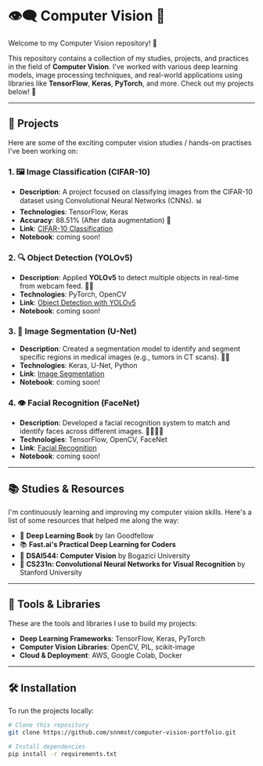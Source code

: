 # 👁️‍🗨️ Computer Vision 📸

Welcome to my Computer Vision repository! 🎉

This repository contains a collection of my studies, projects, and practices in the field of **Computer Vision**. I've worked with various deep learning models, image processing techniques, and real-world applications using libraries like **TensorFlow**, **Keras**, **PyTorch**, and more. Check out my projects below! 🚀

---

## 🧠 Projects

Here are some of the exciting computer vision studies / hands-on practises I've been working on:

### 1. **🖼️ Image Classification (CIFAR-10)**
   - **Description**: A project focused on classifying images from the CIFAR-10 dataset using Convolutional Neural Networks (CNNs). 📊
   - **Technologies**: TensorFlow, Keras
   - **Accuracy**: 88.51% (After data augmentation) 🎯
   - **Link**: [CIFAR-10 Classification](./cifar10_classification)
   - **Notebook**: coming soon!

### 2. **🔍 Object Detection (YOLOv5)**
   - **Description**: Applied **YOLOv5** to detect multiple objects in real-time from webcam feed. 🚗👕
   - **Technologies**: PyTorch, OpenCV
   - **Link**: [Object Detection with YOLOv5](./yolov5_object_detection)
   - **Notebook**: coming soon!

### 3. **🌟 Image Segmentation (U-Net)**
   - **Description**: Created a segmentation model to identify and segment specific regions in medical images (e.g., tumors in CT scans). 🏥🧠
   - **Technologies**: Keras, U-Net, Python
   - **Link**: [Image Segmentation](./image_segmentation)
   - **Notebook**: coming soon!

### 4. **👁️ Facial Recognition (FaceNet)**
   - **Description**: Developed a facial recognition system to match and identify faces across different images. 👩‍💻👨‍💼
   - **Technologies**: TensorFlow, OpenCV, FaceNet
   - **Link**: [Facial Recognition](./facial_recognition)
   - **Notebook**: coming soon!

---

## 📚 Studies & Resources

I'm continuously learning and improving my computer vision skills. Here's a list of some resources that helped me along the way:

- 📖 **Deep Learning Book** by Ian Goodfellow
- 📚 **Fast.ai's Practical Deep Learning for Coders**
- 🎥 **DSAI544: Computer Vision** by Bogazici University
- 🎥 **CS231n: Convolutional Neural Networks for Visual Recognition** by Stanford University


---

## 🔧 Tools & Libraries

These are the tools and libraries I use to build my projects:

- **Deep Learning Frameworks**: TensorFlow, Keras, PyTorch
- **Computer Vision Libraries**: OpenCV, PIL, scikit-image
- **Cloud & Deployment**: AWS, Google Colab, Docker

---

## 🛠️ Installation

To run the projects locally:

```bash
# Clone this repository
git clone https://github.com/snnmst/computer-vision-portfolio.git

# Install dependencies
pip install -r requirements.txt
